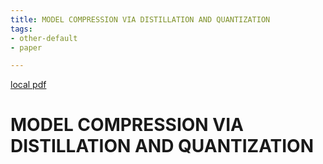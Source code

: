 ```yaml
---
title: MODEL COMPRESSION VIA DISTILLATION AND QUANTIZATION
tags:
- other-default
- paper

---
```


[local pdf](../../../pdfs/MODEL%20COMPRESSION%20VIA%20DISTILLATION%20AND%20QUANTIZATION.pdf)

# MODEL COMPRESSION VIA DISTILLATION AND QUANTIZATION
